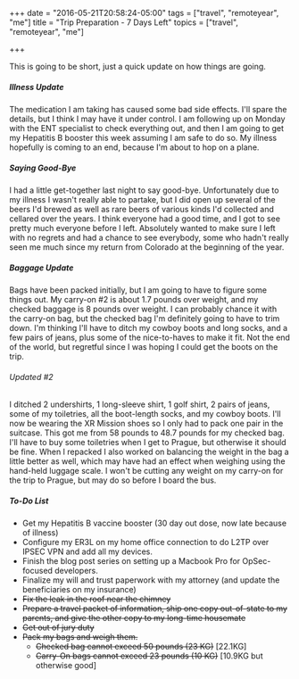 +++
date = "2016-05-21T20:58:24-05:00"
tags = ["travel", "remoteyear", "me"]
title = "Trip Preparation - 7 Days Left"
topics = ["travel", "remoteyear", "me"]

+++

This is going to be short, just a quick update on how things are going.

##### Illness Update

The medication I am taking has caused some bad side effects.  I'll spare the details, but I think I may have it under control.  I am following up on Monday with the ENT specialist to check everything out, and then I am going to get my Hepatitis B booster this week assuming I am safe to do so.  My illness hopefully is coming to an end, because I'm about to hop on a plane.

##### Saying Good-Bye

I had a little get-together last night to say good-bye.  Unfortunately due to my illness I wasn't really able to partake, but I did open up several of the beers I'd brewed as well as rare beers of various kinds I'd collected and cellared over the years.  I think everyone had a good time, and I got to see pretty much everyone before I left.  Absolutely wanted to make sure I left with no regrets and had a chance to see everybody, some who hadn't really seen me much since my return from Colorado at the beginning of the year.

#####  Baggage Update

Bags have been packed initially, but I am going to have to figure some things out.  My carry-on #2 is about 1.7 pounds over weight, and my checked baggage is 8 pounds over weight. I can probably chance it with the carry-on bag, but the checked bag I'm definitely going to have to trim down.  I'm thinking I'll have to ditch my cowboy boots and long socks, and a few pairs of jeans, plus some of the nice-to-haves to make it fit.  Not the end of the world, but regretful since I was hoping I could get the boots on the trip.

###### Updated #2

I ditched 2 undershirts, 1 long-sleeve shirt, 1 golf shirt, 2 pairs of jeans, some of my toiletries, all the boot-length socks, and my cowboy boots.  I'll now be wearing the XR Mission shoes so I only had to pack one pair in the suitcase.  This got me from 58 pounds to 48.7 pounds for my checked bag.  I'll have to buy some toiletries when I get to Prague, but otherwise it should be fine.  When I repacked I also worked on balancing the weight in the bag a little better as well, which may have had an effect when weighing using the hand-held luggage scale.  I won't be cutting any weight on my carry-on for the trip to Prague, but may do so before I board the bus.

##### To-Do List

* Get my Hepatitis B vaccine booster (30 day out dose, now late because of illness)
* Configure my ER3L on my home office connection to do L2TP over IPSEC VPN and add all my devices.
* Finish the blog post series on setting up a Macbook Pro for OpSec-focused developers.
* Finalize my will and trust paperwork with my attorney (and update the beneficiaries on my insurance)
* ~~Fix the leak in the roof near the chimney~~
* ~~Prepare a travel packet of information, ship one copy out-of-state to my parents, and give the other copy to my long-time housemate~~
* ~~Get out of jury duty~~
* ~~Pack my bags and weigh them.~~
  - ~~Checked bag cannot exceed 50 pounds (23 KG)~~ [22.1KG]
  - ~~Carry-On bags cannot exceed 23 pounds (10 KG)~~ [10.9KG but otherwise good]